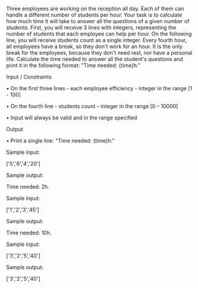 Three employees are working on the reception all day. Each of them can handle a different number of students per
hour. Your task is to calculate how much time it will take to answer all the questions of a given number of students.
First, you will receive 3 lines with integers, representing the number of students that each employee can help per
hour. On the following line, you will receive students count as a single integer.
Every fourth hour, all employees have a break, so they don't work for an hour. It is the only break for the
employees, because they don't need rest, nor have a personal life. Calculate the time needed to answer all the
student's questions and print it in the following format: "Time needed: {time}h."


Input / Constraints

• On the first three lines - each employee efficiency - integer in the range [1 - 100]

• On the fourth line - students count – integer in the range [0 – 10000]

• Input will always be valid and in the range specified


Output

• Print a single line: "Time needed: {time}h."


Sample input:

['5','6','4','20']

Sample output:

Time needed: 2h.

Sample input:

['1','2','3','45']

Sample output:

Time needed: 10h.

Sample input:

['3','2','5','40']

Sample output:

['3','2','5','40']
